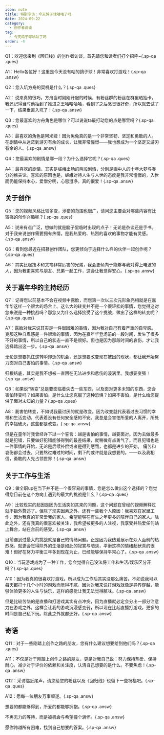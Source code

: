 ```yaml
---
icon: note
title: 特别专访：今天鸽子球咕咕了吗
date: 2024-09-22
category:
  - 创作者访谈
tag:
  - 今天鸽子球咕咕了吗
order: -4
---
```


<!-- more -->

Q1：欢迎您来到《回归线》的创作者访谈，首先请您和读者们打个招呼~{.sp-qa .ques}

A1：Hello各位好！这里是今天没有咕的鸽子球！非常喜欢打游戏！{.sp-qa .answ}

Q2：您入坑方舟的契机是什么？{.sp-qa .ques}

A2：说来真的很巧，方舟当时刚刚开服的时候，有粉丝群的粉丝在群里晒抽卡，我还记得当时他抽到了推进之王哈哈哈哈，看到了之后感觉很好奇，所以就去试了一下，结果垂直入坑了！{.sp-qa .answ}

Q3：您最喜欢的方舟角色是哪位？可以说说ta最打动您的点是哪里吗？{.sp-qa .ques}

A3：最喜欢的角色是阿米娅！因为兔兔真的是一个非常坚韧、坚定和勇敢的人。在剧情中从迷茫到游刃有余的成长，让我非常憧憬——我也想成为一个坚定又游刃有余的人。{.sp-qa .answ}

Q4：您最喜欢的剧情是哪一段？为什么选择它呢？{.sp-qa .ques}

A4：最喜欢的剧情，其实是嵯峨出场的两段剧情，分别是画中人的十年大梦与春分的樵夫论。喜欢的原因也是，嵯峨对待人生与人世的态度是我非常憧憬的，入世而仍能保持本心，爱憎分明，心思澄净，真的很爱！{.sp-qa .answ}

## 关于创作

Q5：您的视频风格比较多变，涉猎的范围也很广，请问您主要会对哪些内容有比较强的创作兴趣呢？{.sp-qa .ques}

A5：说来有点广泛，想做的就是脑子里临时出现的点子！无论是杂谈还是手书。对于我来说创作需要拥有热情，是我热爱的、热烈的喜欢的事物才能有灵感。{.sp-qa .answ}

Q6：看到您最近在招募创作团队，您更倾向于选择什么样的伙伴一起创作呢？{.sp-qa .ques}

A6：其实比起技术和文笔非常厉害的兄弟，我会更倾向于能够与我对得上电波的人，因为我更喜欢与朋友、兄弟一起工作，这会让我觉得安心。{.sp-qa .answ}

## 关于嘉年华的主持经历

Q7：记得您以前基本不会在视频中露脸，而您第一次以三次元形象亮相就是在嘉年华这样一个很大的场合上。这么大的转变并不是一个很轻松的事情，您觉得这对您来说是一种挑战吗？那您又为什么选择接受了这个挑战，做出了这样的转变呢？{.sp-qa .ques}

A7：露脸对我来说其实是一件很困难的事情，因为我对自己有着严重的自卑感。克服这种自卑感是一件很难的事情，因为在嘉年华登场前的一段时间，发生了很多不好的事情，所以自己的状态一直不是很好。但也是因为那段时间的哀伤，才让我选择踏出这一步。{.sp-qa .answ}

无论是想要抓住这转瞬即逝的机会，还是想要改变现在被困的现状，都让我开始努力面对自己害怕的事情。{.sp-qa .answ}

归根结底，其实是我不想被一直困在无法进步和悲伤的漩涡里。我想要变强！{.sp-qa .answ}

Q8：如果说“转变”总是要面临着失去一些东西，以及面对更多未知的东西，您会害怕转变吗？如果害怕，是什么让您克服了这种恐惧？如果不害怕，是什么给您提供了面对未知的力量？{.sp-qa .ques}

A8：我害怕转变，不如说我最讨厌的就是改变。因为改变就代表着过去习惯的幸福和生活变动，代表着没有任何安全感的不安。我总是会害怕所爱的人离开，所处的幸福破灭，这些都是改变。{.sp-qa .answ}

但是在童年时我曾经许下过一个誓言：越是害怕的事情，越要面对。因为去做最多就是犯错，只要做好犯错能够得到的最差结果，就稍微有点勇气了。而且犯错也是一件事情的开始，无论是后续补偿或者是得到惩罚，也都是进步的开始。
痛苦和哀伤都会过去，只要熬过难过的时间，剩下的或许就是我想要的。——以及我相信，勇敢的人先占领世界！{.sp-qa .answ}

## 关于工作与生活

Q9：做全职up在当下并不是一个很容易的事情，您是怎么做出这个选择的？您觉得您目前在这个方向上遇到的最大的挑战是什么？{.sp-qa .ques}

A9：比较现实的起因是因为生活突如其来的问题，这个问题在曾经的视频解释过就不额外赘述了。但除了现实因素之外，还有一些我个人原因：我喜欢在家里工作，因为我真的非常爱我的家人，希望能够在有生之年更多的陪伴自己的家人。除此之外，还有我真的很喜欢被关注，我希望被更多的人注视，我享受并热爱任何站上舞台，站在台前的感受。{.sp-qa .answ}

目前遇到过最大的挑战就是自己的情绪问题。正是因为我热爱展示在众人面前的热烈感，就更会觉得除外的生活是如此的寂寞与暗淡，平衡这样的情绪起伏真的很难！但好在努力平衡三年多到现在为止，已经能够保持平常心了。{.sp-qa .answ}

Q10：当玩游戏成为了一种工作，您会觉得自己没法将工作和生活/娱乐区分开吗？{.sp-qa .ques}

A10：因为我真的很喜欢打游戏，所以成为工作后其实没那么痛苦，不如说我可以每天都打十几个小时的游戏而觉得不腻，因为对我来说打游戏就像是异界穿越，能够体验更多的人生与快乐，这样的感觉让我无法觉得腻味。{.sp-qa .answ}

但是比较苦恼的是直播和打游戏其实有点冲突，因为直播就必定会分出一部分注意力在游戏之外，这样会让我的游戏沉浸感变弱，所以现在比起直播打游戏，更多的时间是自己私下玩。除此之外就都还好。{.sp-qa .answ}

## 寄语

Q11：对于一些刚踏上创作之路的朋友，您有什么建议想要给到他们吗？{.sp-qa .ques}

A11：不仅是对于刚踏上创作之路的朋友，更是对我自己说：努力保持热爱、保持耐心，减少对于评价的依赖和关注度，认清自己想要的是什么。不要焦虑！{.sp-qa .answ}

Q12：采访临近尾声，请您给您的粉丝以及《回归线》也留下一些祝福吧。{.sp-qa .ques}

A12：愿每一位朋友万事顺遂。{.sp-qa .answ}

想要的都能够得到，所爱的都能够拥抱。{.sp-qa .answ}

不再无力的等待，而是被机会与希望撞个满怀。{.sp-qa .answ}

愿你跨越所有困难，找到自己想要的答案。<eod />{.sp-qa .answ}

<FakeAds />